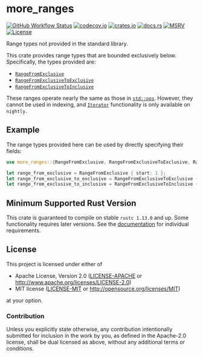 # more_ranges

[![GitHub Workflow Status](https://img.shields.io/github/workflow/status/Anders429/more_ranges/Tests)](https://github.com/Anders429/more_ranges/actions)
[![codecov.io](https://img.shields.io/codecov/c/gh/Anders429/more_ranges)](https://codecov.io/gh/Anders429/more_ranges)
[![crates.io](https://img.shields.io/crates/v/more_ranges)](https://crates.io/crates/more_ranges)
[![docs.rs](https://docs.rs/more_ranges/badge.svg)](https://docs.rs/more_ranges)
[![MSRV](https://img.shields.io/badge/rustc-1.13.0+-yellow.svg)](#minimum-supported-rust-version)
[![License](https://img.shields.io/crates/l/more_ranges)](#license)

Range types not provided in the standard library.

This crate provides range types that are bounded exclusively below. Specifically, the types provided
are:

- [`RangeFromExclusive`](https://docs.rs/more_ranges/*/more_ranges/struct.RangeFromExclusive.html)
- [`RangeFromExclusiveToExclusive`](https://docs.rs/more_ranges/*/more_ranges/struct.RangeFromExclusiveToExclusive.html)
- [`RangeFromExclusiveToInclusive`](https://docs.rs/more_ranges/*/more_ranges/struct.RangeFromExclusiveToInclusive.html)

These ranges operate nearly the same as those in
[`std::ops`](https://doc.rust-lang.org/std/ops/index.html). However, they cannot be used in
indexing, and [`Iterator`](https://doc.rust-lang.org/std/iter/trait.Iterator.html) functionality is
only available on `nightly`.

## Example
The range types provided here can be used by directly specifying their fields:

```rust
use more_ranges::{RangeFromExclusive, RangeFromExclusiveToExclusive, RangeFromExclusiveToInclusive};

let range_from_exclusive = RangeFromExclusive { start: 1 };
let range_from_exclusive_to_exclusive = RangeFromExclusiveToExclusive { start: 1, end: 4 };
let range_from_exclusive_to_inclusive = RangeFromExclusiveToInclusive { start: 1, end: 4 };
```

## Minimum Supported Rust Version
This crate is guaranteed to compile on stable `rustc 1.13.0` and up. Some functionality requires
later versions. See the [documentation](https://docs.rs/more_ranges/) for individual requirements.

## License
This project is licensed under either of

* Apache License, Version 2.0
([LICENSE-APACHE](https://github.com/Anders429/more_ranges/blob/HEAD/LICENSE-APACHE) or
http://www.apache.org/licenses/LICENSE-2.0)
* MIT license
([LICENSE-MIT](https://github.com/Anders429/more_ranges/blob/HEAD/LICENSE-MIT) or
http://opensource.org/licenses/MIT)

at your option.

### Contribution
Unless you explicitly state otherwise, any contribution intentionally submitted for inclusion in the work by you, as defined in the Apache-2.0 license, shall be dual licensed as above, without any additional terms or conditions.
